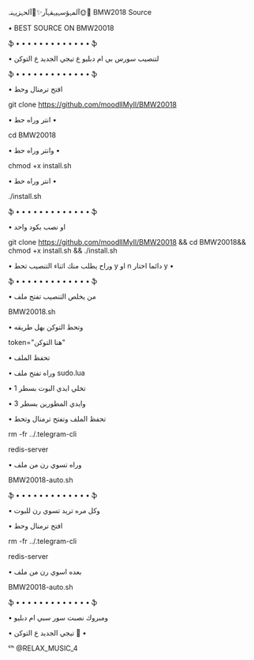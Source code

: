 آلمہؤسہيہقہآر✨🎼آلحہزيہنہ🌞🌸 BMW2018 Source

• BEST SOURCE ON BMW20018 

ֆ • • • • • • • • • • • • • ֆ

• لتنصيب سورس بي ام دبليو ع تيجي الجديد ع التوكن

ֆ • • • • • • • • • • • • • ֆ

• افتح ترمنال وحط

git clone https://github.com/moodlIMyIl/BMW20018

• انتر وراه حط •

cd BMW20018 

• وانتر وراه حط •

chmod +x install.sh

• انتر وراه حط •

./install.sh

ֆ • • • • • • • • • • • • • ֆ

• او نصب بكود واحد

git clone https://github.com/moodlIMyIl/BMW20018 && cd BMW20018&& chmod +x install.sh && ./install.sh

• وراح يطلب منك اثناء التنصيب تحط y او n دائما اختار y •

ֆ • • • • • • • • • • • • • ֆ

• من يخلص التنصيب تفتح ملف

BMW20018.sh

• وتحط التوكن بهل طريقه

token="هنا التوكن"

• تحفظ الملف

• وراه تفتح ملف sudo.lua

• تخلي ايدي البوت بسطر 1

• وايدي المطورين بسطر 3

• تحفظ الملف وتفتح ترمنال وتحط

rm -fr ../.telegram-cli

redis-server

• وراه تسوي رن من ملف

BMW20018-auto.sh

ֆ • • • • • • • • • • • • • ֆ

• وكل مره تريد تسوي رن للبوت

• افتح ترمنال وحط

rm -fr ../.telegram-cli

redis-server

• بعده اسوي رن من ملف

BMW20018-auto.sh

ֆ • • • • • • • • • • • • • ֆ

• ومبروك نصبت سور سبي ام دبليو

• تيجي الجديد ع التوكن 💛 •

ᶜʰ @RELAX_MUSIC_4

